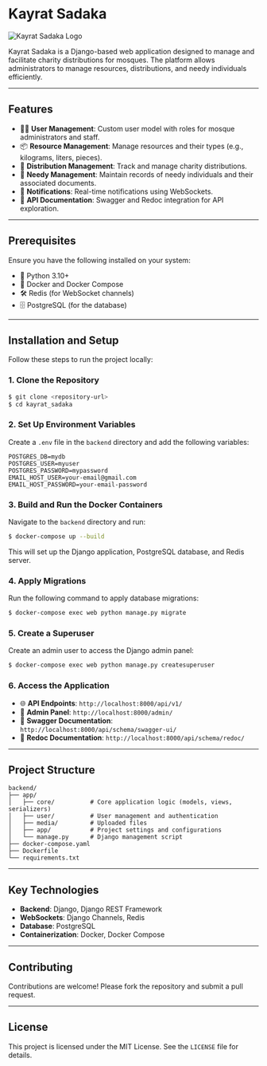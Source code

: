 # Kayrat Sadaka

![Kayrat Sadaka Logo](https://t4.ftcdn.net/jpg/03/42/37/89/360_F_342378908_nzGSmdSNXXzaTcYBUrMMEmy1gdU7OSd2.jpg)

Kayrat Sadaka is a Django-based web application designed to manage and facilitate charity distributions for mosques. The platform allows administrators to manage resources, distributions, and needy individuals efficiently.

---

## Features

- 🧑‍💼 **User Management**: Custom user model with roles for mosque administrators and staff.
- 📦 **Resource Management**: Manage resources and their types (e.g., kilograms, liters, pieces).
- 🤝 **Distribution Management**: Track and manage charity distributions.
- 📝 **Needy Management**: Maintain records of needy individuals and their associated documents.
- 🔔 **Notifications**: Real-time notifications using WebSockets.
- 📖 **API Documentation**: Swagger and Redoc integration for API exploration.

---

## Prerequisites

Ensure you have the following installed on your system:

- 🐍 Python 3.10+
- 🐳 Docker and Docker Compose
- 🛠️ Redis (for WebSocket channels)
- 🗄️ PostgreSQL (for the database)

---

## Installation and Setup

Follow these steps to run the project locally:

### 1. Clone the Repository

```bash
$ git clone <repository-url>
$ cd kayrat_sadaka
```

### 2. Set Up Environment Variables

Create a `.env` file in the `backend` directory and add the following variables:

```
POSTGRES_DB=mydb
POSTGRES_USER=myuser
POSTGRES_PASSWORD=mypassword
EMAIL_HOST_USER=your-email@gmail.com
EMAIL_HOST_PASSWORD=your-email-password
```

### 3. Build and Run the Docker Containers

Navigate to the `backend` directory and run:

```bash
$ docker-compose up --build
```

This will set up the Django application, PostgreSQL database, and Redis server.

### 4. Apply Migrations

Run the following command to apply database migrations:

```bash
$ docker-compose exec web python manage.py migrate
```

### 5. Create a Superuser

Create an admin user to access the Django admin panel:

```bash
$ docker-compose exec web python manage.py createsuperuser
```

### 6. Access the Application

- 🌐 **API Endpoints**: `http://localhost:8000/api/v1/`
- 🔑 **Admin Panel**: `http://localhost:8000/admin/`
- 📜 **Swagger Documentation**: `http://localhost:8000/api/schema/swagger-ui/`
- 📘 **Redoc Documentation**: `http://localhost:8000/api/schema/redoc/`

---

## Project Structure

```
backend/
├── app/
│   ├── core/          # Core application logic (models, views, serializers)
│   ├── user/          # User management and authentication
│   ├── media/         # Uploaded files
│   ├── app/           # Project settings and configurations
│   └── manage.py      # Django management script
├── docker-compose.yaml
├── Dockerfile
└── requirements.txt
```

---

## Key Technologies

- **Backend**: Django, Django REST Framework
- **WebSockets**: Django Channels, Redis
- **Database**: PostgreSQL
- **Containerization**: Docker, Docker Compose

---

## Contributing

Contributions are welcome! Please fork the repository and submit a pull request.

---

## License

This project is licensed under the MIT License. See the `LICENSE` file for details.
